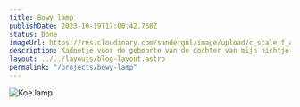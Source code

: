```yaml
---
title: Bowy lamp
publishDate: 2023-10-19T17:00:42.768Z
status: Done
imageUrl: https://res.cloudinary.com/sandergnl/image/upload/c_scale,f_auto,q_auto,w_960/v1707248432/projects/PXL_20231019_095408587.MP_hiok12.jpg
description: Kadootje voor de geboorte van de dochter van mijn nichtje. Gemaakt met Led filament.
layout: ../../layouts/blog-layout.astro
permalink: "/projects/bowy-lamp"
---
```


![Koe lamp](https://res.cloudinary.com/sandergnl/image/upload/c_scale,f_auto,q_auto,w_960/v1707248432/projects/PXL_20231019_095408587.MP_hiok12.jpg)